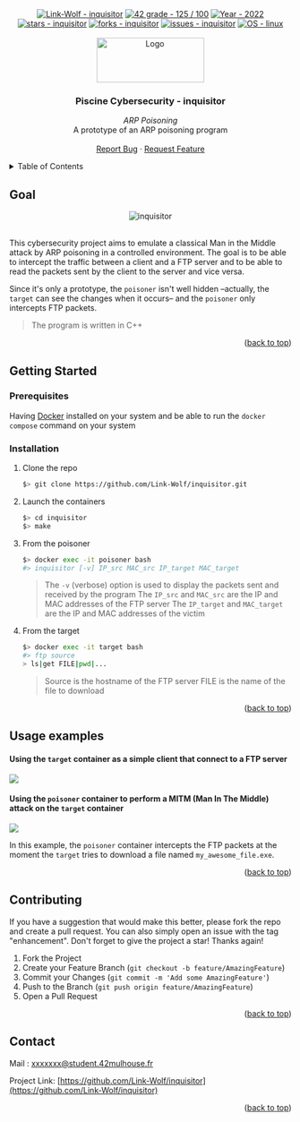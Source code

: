 <div id="top"></div>

<div align="center">
 <a href="https://github.com/Link-Wolf/inquisitor" title="Go to GitHub repo"><img src="https://img.shields.io/static/v1?label=Link-Wolf&message=inquisitor&color=blue&logo=github&style=for-the-badge" alt="Link-Wolf - inquisitor"></a>
 <a href="https://"><img src="https://img.shields.io/badge/42_grade-125%2F_100-brightgreen?style=for-the-badge" alt="42 grade - 125 / 100"></a>
 <a href="https://"><img src="https://img.shields.io/badge/Year-2022-ffad9b?style=for-the-badge" alt="Year - 2022"></a>
 <a href="https://github.com/Link-Wolf/inquisitor/stargazers"><img src="https://img.shields.io/github/stars/Link-Wolf/inquisitor?style=for-the-badge&color=yellow" alt="stars - inquisitor"></a>
 <a href="https://github.com/Link-Wolf/inquisitor/network/members"><img src="https://img.shields.io/github/forks/Link-Wolf/inquisitor?style=for-the-badge&color=lightgray" alt="forks - inquisitor"></a>
 <a href="https://github.com/Link-Wolf/inquisitor/issues"><img src="https://img.shields.io/github/issues/Link-Wolf/inquisitor?style=for-the-badge&color=orange" alt="issues - inquisitor"></a>
 <a href="https://www.linux.org/" title="Go to Linux homepage"><img src="https://img.shields.io/badge/OS-linux-blue?logo=linux&logoColor=white&style=for-the-badge&color=9cf" alt="OS - linux"></a>
</div>

<!-- PROJECT LOGO -->
<br />
<div align="center">
  <a>
    <img src="https://www.42mulhouse.fr/wp-content/uploads/2022/06/logo-42-Mulhouse-white.svg" alt="Logo" width="192" height="80">
  </a>

  <h3 align="center">Piscine Cybersecurity - inquisitor</h3>

  <p align="center">
   <em>ARP Poisoning</em><br/>
    A prototype of an ARP poisoning program
    <br />
    <br />
    <a href="https://github.com/Link-Wolf/inquisitor/issues">Report Bug</a>
    ·
    <a href="https://github.com/Link-Wolf/inquisitor/issues">Request Feature</a>
  </p>
</div>

<!-- TABLE OF CONTENTS -->
<details>
  <summary>Table of Contents</summary>
  <ol>
    <li>
      <a href="#goal">Goal</a>
    </li>
    <li>
      <a href="#getting-started">Getting Started</a>
      <ul>
        <li><a href="#prerequisites">Prerequisites</a></li>
        <li><a href="#installation">Installation</a></li>
      </ul>
    </li>
    <li><a href="#usage-examples">Usage examples</a></li>
    <li><a href="#contributing">Contributing</a></li>
    <li><a href="#contact">Contact</a></li>
  </ol>
</details>

<!-- GOAL -->
## Goal

<div align="center">
  <a>
	<img src="https://www.veracode.com/sites/default/files/2021-07/veracode-appsec_man-middle-attack.png" alt="inquisitor">
  </a>
</div>
</br>

This cybersecurity project aims to emulate a classical Man in the Middle attack by ARP poisoning in a controlled environment. The goal is to be able to intercept the traffic between a client and a FTP server and to be able to read the packets sent by the client to the server and vice versa.

Since it's only a prototype, the `poisoner` isn't well hidden –actually, the `target` ­can see the changes when it occurs– and the `poisoner` only intercepts FTP packets.
> The program is written in C++


<p align="right">(<a href="#top">back to top</a>)</p>

<!-- GETTING STARTED -->
## Getting Started


### Prerequisites

Having [Docker](https://docker.com) installed on your system and be able to run the `docker compose` command on your system


### Installation

1. Clone the repo

   ```sh
   $> git clone https://github.com/Link-Wolf/inquisitor.git
   ```

2. Launch the containers
	
   ```sh
   $> cd inquisitor
   $> make
   ```

3. From the poisoner

   ```sh 
   $> docker exec -it poisoner bash
   #> inquisitor [-v] IP_src MAC_src IP_target MAC_target
   ```
   > The `-v` (verbose) option is used to display the packets sent and received by the program
   > The `IP_src` and `MAC_src` are the IP and MAC addresses of the FTP server
   > The `IP_target` and `MAC_target` are the IP and MAC addresses of the victim

3. From the target

	```sh
	$> docker exec -it target bash
	#> ftp source
	> ls|get FILE|pwd|... 
	```
	> Source is the hostname of the FTP server
	> FILE is the name of the file to download




<p align="right">(<a href="#top">back to top</a>)</p>

<!-- USAGE EXAMPLES -->
## Usage examples

#### Using the `target` container as a simple client that connect to a FTP server

![](https://cdn.discordapp.com/attachments/907303542438629406/1130439179914973274/image.png)

#### Using the `poisoner` container to perform a MITM (Man In The Middle) attack on the `target` container

![](https://cdn.discordapp.com/attachments/907303542438629406/1130439387038101514/image.png)

In this example, the `poisoner` container intercepts the FTP packets at the moment the `target` tries to download a file named `my_awesome_file.exe`.

<p align="right">(<a href="#top">back to top</a>)</p>


<!-- CONTRIBUTING -->
## Contributing

If you have a suggestion that would make this better, please fork the repo and create a pull request. You can also simply open an issue with the tag "enhancement".
Don't forget to give the project a star! Thanks again!

1. Fork the Project
2. Create your Feature Branch (`git checkout -b feature/AmazingFeature`)
3. Commit your Changes (`git commit -m 'Add some AmazingFeature'`)
4. Push to the Branch (`git push origin feature/AmazingFeature`)
5. Open a Pull Request

<p align="right">(<a href="#top">back to top</a>)</p>

<!-- CONTACT -->
## Contact

Mail : xxxxxxx@student.42mulhouse.fr

Project Link: [https://github.com/Link-Wolf/inquisitor](https://github.com/Link-Wolf/inquisitor)

<p align="right">(<a href="#top">back to top</a>)</p>
